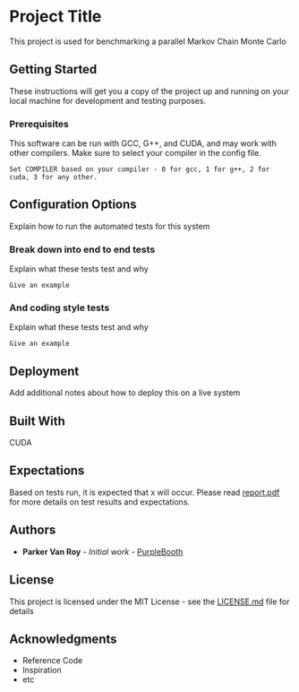 # Project Title

This project is used for benchmarking a parallel Markov Chain Monte Carlo

## Getting Started

These instructions will get you a copy of the project up and running on your local machine for development and testing purposes.

### Prerequisites

This software can be run with GCC, G++, and CUDA, and may work with other compilers. Make sure to select your compiler in the config file.

```
Set COMPILER based on your compiler - 0 for gcc, 1 for g++, 2 for cuda, 3 for any other.
```

## Configuration Options
Explain how to run the automated tests for this system

### Break down into end to end tests

Explain what these tests test and why

```
Give an example
```

### And coding style tests

Explain what these tests test and why

```
Give an example
```

## Deployment

Add additional notes about how to deploy this on a live system

## Built With
CUDA

## Expectations

Based on tests run, it is expected that x will occur.
Please read [report.pdf](https://gist.github.com/PurpleBooth/b24679402957c63ec426) for more details on test results and expectations.

## Authors

* **Parker Van Roy** - *Initial work* - [PurpleBooth](https://github.com/PurpleBooth)


## License

This project is licensed under the MIT License - see the [LICENSE.md](LICENSE.md) file for details

## Acknowledgments

* Reference Code
* Inspiration
* etc

